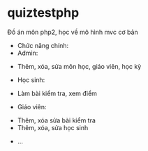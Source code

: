 # quiztestphp
Đồ án môn php2, học về mô hình mvc cơ bản
- Chức năng chính:
- Admin: 
+ Thêm, xóa, sửa môn học, giáo viên, học kỳ
- Học sinh:
+ Làm bài kiểm tra, xem điểm
- Giáo viên:
+ Thêm, xóa sửa bài kiểm tra
+ Thêm, xóa, sửa học sinh
- ...
